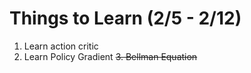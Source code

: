 # Things to Learn (2/5 - 2/12)
1. Learn action critic
2. Learn Policy Gradient
~~3. Bellman Equation~~
